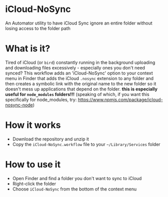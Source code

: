 # iCloud-NoSync
An Automator utility to have iCloud Sync ignore an entire folder without losing access to the folder path

# What is it?
Tired of iCloud (or `bird`) constantly running in the background uploading and downloading files excessively - especially ones you don't need synced? This workflow adds an 'iCloud-NoSync' option to your context menu in Finder that adds the iCloud `.nosync` extension to any folder and then creates a symbolic link with the original name to the new folder so it doesn't mess up applications that depend on the folder. **this is especially useful for `node_modules` folders!!!** (speaking of which, if you want this specifically for node_modules, try: https://www.npmjs.com/package/icloud-nosync-node)

# How it works
- Download the repository and unzip it
- Copy the `iCloud-NoSync.workflow` file to your `~/Library/Services` folder

# How to use it
- Open Finder and find a folder you don't want to sync to iCloud
- Right-click the folder
- Choose `iCloud-NoSync` from the bottom of the context menu
